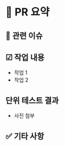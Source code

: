 # 📑 PR 요약

<!-- 이 PR은 무엇을 변경하거나 추가했는지 간단히 설명해주세요. -->

## 🔗 관련 이슈

<!-- 관련있는 이슈 번호(#000)을 적어주세요. 해당 pull request merge와 함께 이슈를 닫으려면 closed #이슈 번호를 적어주세요 -->

## ☑ 작업 내용

<!-- 이 PR에서 어떤 작업이 있었는지 작성해주세요. -->

- 작업 1
- 작업 2

## 단위 테스트 결과

- 사진 첨부

## ✅ 기타 사항
